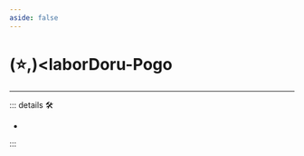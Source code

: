 ```yaml
---
aside: false
---
```

# (⭐,)<laborDoru</labor>-Pogo

---

<!-- =================================================== -->
<!-- =================================================== -->
<!-- =================================================== -->
<!-- =================================================== -->
<!-- =================================================== -->
::: details 🛠

-

:::
